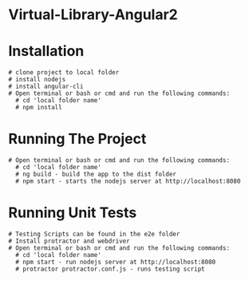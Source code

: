 # Virtual-Library-Angular2

# Installation
    # clone project to local folder
    # install nodejs
    # install angular-cli
    # Open terminal or bash or cmd and run the following commands:
      # cd 'local folder name'
      # npm install

# Running The Project
    # Open terminal or bash or cmd and run the following commands:
      # cd 'local folder name'
      # ng build - build the app to the dist folder
      # npm start - starts the nodejs server at http://localhost:8080

# Running Unit Tests
    # Testing Scripts can be found in the e2e folder
    # Install protractor and webdriver
    # Open terminal or bash or cmd and run the following commands:
      # cd 'local folder name'
      # npm start - run nodejs server at http://localhost:8080
      # protractor protractor.conf.js - runs testing script




